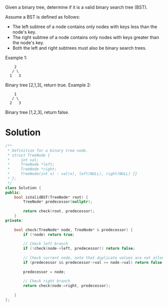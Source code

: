 Given a binary tree, determine if it is a valid binary search tree (BST).

Assume a BST is defined as follows:

* The left subtree of a node contains only nodes with keys less than the node's key.
* The right subtree of a node contains only nodes with keys greater than the node's key.
* Both the left and right subtrees must also be binary search trees.

Example 1:

```
    2
   / \
  1   3
```

Binary tree [2,1,3], return true.
Example 2:

```
    1
   / \
  2   3
```

Binary tree [1,2,3], return false.

# Solution

```cpp
/**
 * Definition for a binary tree node.
 * struct TreeNode {
 *     int val;
 *     TreeNode *left;
 *     TreeNode *right;
 *     TreeNode(int x) : val(x), left(NULL), right(NULL) {}
 * };
 */
class Solution {
public:
    bool isValidBST(TreeNode* root) {
        TreeNode* predecessor(nullptr);
        
        return check(root, predecessor);
    }
private:
    
    bool check(TreeNode* node, TreeNode* & predecessor) {
        if (!node) return true;
        
        // Check left branch
        if (!check(node->left, predecessor)) return false;
        
        // Check current node, note that duplicate values are not allowed in BST
        if (predecessor && predecessor->val >= node->val) return false;
        
        predecessor = node;
        
        // Check right branch
        return check(node->right, predecessor);
        
    }
};
```
